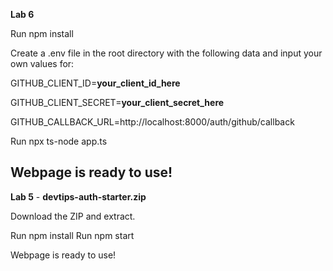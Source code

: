 **Lab 6**

Run npm install

Create a .env file in the root directory with the following data and input your own values for:

GITHUB_CLIENT_ID=**your_client_id_here**

GITHUB_CLIENT_SECRET=**your_client_secret_here**

GITHUB_CALLBACK_URL=http://localhost:8000/auth/github/callback

Run npx ts-node app.ts

Webpage is ready to use!
-----------------------------------
**Lab 5** - 
**devtips-auth-starter.zip**

Download the ZIP and extract.

Run npm install
Run npm start

Webpage is ready to use!

